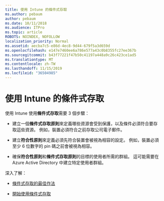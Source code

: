 ```yaml
---
title: 使用 Intune 的條件式存取
ms.author: pebaum
author: pebaum
ms.date: 10/11/2018
ms.audience: ITPro
ms.topic: article
ROBOTS: NOINDEX, NOFOLLOW
localization_priority: Normal
ms.assetid: aecba7c5-e86d-4ec8-9d44-679f5a3d659d
ms.openlocfilehash: e147e7460ee6a786e577a43c0b8355fc27ee367b
ms.sourcegitcommit: b43f77221f47b50c41197a448a9c26c423ce1ad5
ms.translationtype: MT
ms.contentlocale: zh-TW
ms.lasthandoff: 11/15/2019
ms.locfileid: "36504985"
---
```

# <a name="conditional-access-with-intune"></a>使用 Intune 的條件式存取

使用 Intune 使用**條件式存取**需要 3 個步驟： 
  
- 建立一個**條件式存取原則**來定義哪些資源會受到保護，以及條件必須符合要存取這些資源。 例如，裝置必須符合之前存取公司電子郵件。 
    
- 建立**符合性原則**來定義必須先符合裝置會被視為相容的設定。 例如，裝置必須至少 6 位數字的 pin 碼之前會被視為相容。 
    
- 確保**符合性原則**和**條件式存取原則**的目標的使用者所需的群組。 這可能需要在 Azure Active Directory 中建立特定使用者群組。 
    
深入了解：
  
- [條件式存取的最佳作法](https://docs.microsoft.com/azure/active-directory/conditional-access/best-practices)
    
- [開始使用條件式存取](https://docs.microsoft.com/azure/active-directory/active-directory-conditional-access-azure-portal-get-started)
    

